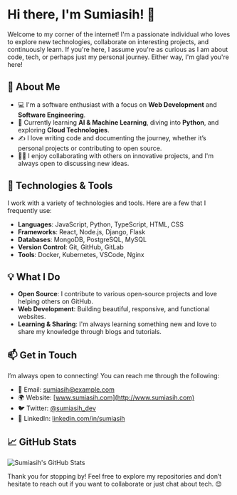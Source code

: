 # Hi there, I'm Sumiasih! 👋

Welcome to my corner of the internet! I'm a passionate individual who loves to explore new technologies, collaborate on interesting projects, and continuously learn. If you're here, I assume you're as curious as I am about code, tech, or perhaps just my personal journey. Either way, I'm glad you're here!

## 🚀 About Me

- 💻 I'm a software enthusiast with a focus on **Web Development** and **Software Engineering**.
- 🌱 Currently learning **AI & Machine Learning**, diving into **Python**, and exploring **Cloud Technologies**.
- ✍️ I love writing code and documenting the journey, whether it’s personal projects or contributing to open source.
- 🧑‍💻 I enjoy collaborating with others on innovative projects, and I'm always open to discussing new ideas.

## 🔧 Technologies & Tools

I work with a variety of technologies and tools. Here are a few that I frequently use:

- **Languages**: JavaScript, Python, TypeScript, HTML, CSS
- **Frameworks**: React, Node.js, Django, Flask
- **Databases**: MongoDB, PostgreSQL, MySQL
- **Version Control**: Git, GitHub, GitLab
- **Tools**: Docker, Kubernetes, VSCode, Nginx

## 💡 What I Do

- **Open Source**: I contribute to various open-source projects and love helping others on GitHub.
- **Web Development**: Building beautiful, responsive, and functional websites.
- **Learning & Sharing**: I'm always learning something new and love to share my knowledge through blogs and tutorials.

## 📫 Get in Touch

I’m always open to connecting! You can reach me through the following:

- 📧 Email: [sumiasih@example.com](mailto:sumiasih@example.com)
- 🌍 Website: [www.sumiasih.com](http://www.sumiasih.com)
- 🐦 Twitter: [@sumiasih_dev](https://twitter.com/sumiasih_dev)
- 💼 LinkedIn: [linkedin.com/in/sumiasih](https://www.linkedin.com/in/sumiasih)

## 📈 GitHub Stats

![Sumiasih's GitHub Stats](https://github-readme-stats.vercel.app/api?username=sumiasih&show_icons=true&count_private=true&hide=prs&theme=radical)

Thank you for stopping by! Feel free to explore my repositories and don’t hesitate to reach out if you want to collaborate or just chat about tech. 😊


<!---
sumiasih/sumiasih is a ✨ special ✨ repository because its `README.md` (this file) appears on your GitHub profile.
You can click the Preview link to take a look at your changes.
--->
